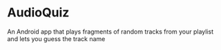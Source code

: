 # AudioQuiz
An Android app that plays fragments of random tracks from your playlist and lets you guess the track name
